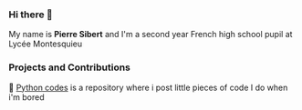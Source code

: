 ### Hi there 👋
My name is **Pierre Sibert** and I'm a second year French high school pupil at Lycée Montesquieu

### Projects and Contributions
📍 [Python codes](https://github.com/Pierronus/python-fun) is a repository where i post little pieces of code I do when i'm bored
